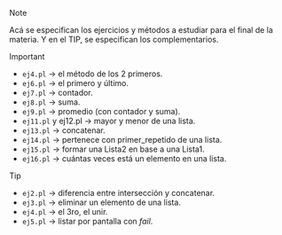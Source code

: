 > [!NOTE]  
> Acá se especifican los ejercicios y métodos a estudiar para el final de la materia. Y en el TIP, se especifican los complementarios.

> [!IMPORTANT]  
> - `ej4.pl` -> el método de los 2 primeros.
> - `ej6.pl` -> el primero y último.
> - `ej7.pl` -> contador.
> - `ej8.pl` -> suma.
> - `ej9.pl` -> promedio (con contador y suma).
> - `ej11.pl` y ej12.pl -> mayor y menor de una lista.
> - `ej13.pl` -> concatenar.
> - `ej14.pl` -> pertenece con primer_repetido de una lista.
> - `ej15.pl` -> formar una Lista2 en base a una Lista1.
> - `ej16.pl` -> cuántas veces está un elemento en una lista.

> [!TIP]
> - `ej2.pl` -> diferencia entre intersección y concatenar.
> - `ej3.pl` -> eliminar un elemento de una lista.
> - `ej4.pl` -> el 3ro, el unir.
> - `ej5.pl` -> listar por pantalla con *fail*.
